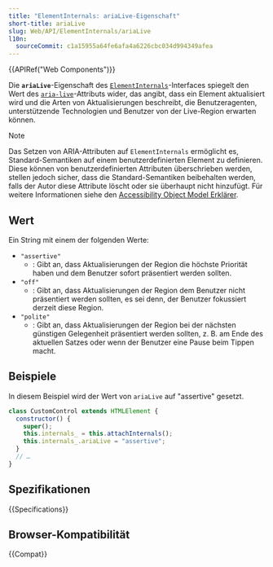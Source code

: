 ```yaml
---
title: "ElementInternals: ariaLive-Eigenschaft"
short-title: ariaLive
slug: Web/API/ElementInternals/ariaLive
l10n:
  sourceCommit: c1a15955a64fe6afa4a6226cbc034d994349afea
---
```


{{APIRef("Web Components")}}

Die **`ariaLive`**-Eigenschaft des [`ElementInternals`](/de/docs/Web/API/ElementInternals)-Interfaces spiegelt den Wert des [`aria-live`](/de/docs/Web/Accessibility/ARIA/Guides/Live_regions)-Attributs wider, das angibt, dass ein Element aktualisiert wird und die Arten von Aktualisierungen beschreibt, die Benutzeragenten, unterstützende Technologien und Benutzer von der Live-Region erwarten können.

> [!NOTE]
> Das Setzen von ARIA-Attributen auf `ElementInternals` ermöglicht es, Standard-Semantiken auf einem benutzerdefinierten Element zu definieren. Diese können von benutzerdefinierten Attributen überschrieben werden, stellen jedoch sicher, dass die Standard-Semantiken beibehalten werden, falls der Autor diese Attribute löscht oder sie überhaupt nicht hinzufügt. Für weitere Informationen siehe den [Accessibility Object Model Erklärer](https://wicg.github.io/aom/explainer.html#default-semantics-for-custom-elements-via-the-elementinternals-object).

## Wert

Ein String mit einem der folgenden Werte:

- `"assertive"`
  - : Gibt an, dass Aktualisierungen der Region die höchste Priorität haben und dem Benutzer sofort präsentiert werden sollten.
- `"off"`
  - : Gibt an, dass Aktualisierungen der Region dem Benutzer nicht präsentiert werden sollten, es sei denn, der Benutzer fokussiert derzeit diese Region.
- `"polite"`
  - : Gibt an, dass Aktualisierungen der Region bei der nächsten günstigen Gelegenheit präsentiert werden sollten, z. B. am Ende des aktuellen Satzes oder wenn der Benutzer eine Pause beim Tippen macht.

## Beispiele

In diesem Beispiel wird der Wert von `ariaLive` auf "assertive" gesetzt.

```js
class CustomControl extends HTMLElement {
  constructor() {
    super();
    this.internals_ = this.attachInternals();
    this.internals_.ariaLive = "assertive";
  }
  // …
}
```

## Spezifikationen

{{Specifications}}

## Browser-Kompatibilität

{{Compat}}
